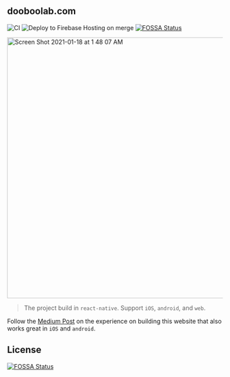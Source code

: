 ## dooboolab.com

![CI](https://github.com/hyochan/dooboolab.com/workflows/CI/badge.svg)
![Deploy to Firebase Hosting on merge](https://github.com/hyochan/dooboolab.com/workflows/Deploy%20to%20Firebase%20Hosting%20on%20merge/badge.svg)
[![FOSSA Status](https://app.fossa.com/api/projects/git%2Bgithub.com%2Fhyochan%2Fdooboolab.com.svg?type=shield)](https://app.fossa.com/projects/git%2Bgithub.com%2Fhyochan%2Fdooboolab.com?ref=badge_shield)


<a href="https://dooboolab.com"><img width="610" alt="Screen Shot 2021-01-18 at 1 48 07 AM" src="https://user-images.githubusercontent.com/27461460/104849835-428ffe00-592f-11eb-91f1-bbc285274bb0.png"></a>

> The project build in `react-native`. Support `iOS`, `android`, and `web`.

Follow the [Medium Post](https://medium.com/dooboolab/re-implement-website-with-react-native-web-d856a37779b4) on the experience on building this website that also works great in `iOS` and `android`.


## License
[![FOSSA Status](https://app.fossa.com/api/projects/git%2Bgithub.com%2Fhyochan%2Fdooboolab.com.svg?type=large)](https://app.fossa.com/projects/git%2Bgithub.com%2Fhyochan%2Fdooboolab.com?ref=badge_large)